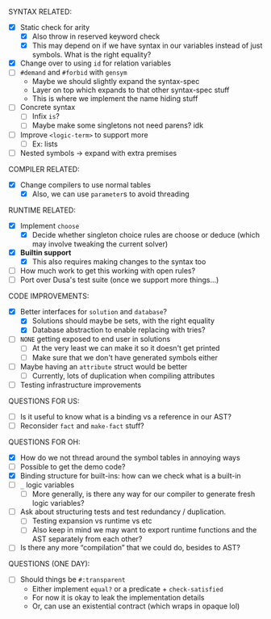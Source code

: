 SYNTAX RELATED:
- [x] Static check for arity
  - [x] Also throw in reserved keyword check
  - [x] This may depend on if we have syntax in our variables
        instead of just symbols. What is the right equality?
- [x] Change over to using `id` for relation variables
- [ ] `#demand` and `#forbid` with `gensym`
  - Maybe we should slightly expand the syntax-spec
  - Layer on top which expands to that other syntax-spec stuff
  - This is where we implement the name hiding stuff
- [ ] Concrete syntax
  - [ ] Infix `is`?
  - [ ] Maybe make some singletons not need parens? idk
- [ ] Improve `<logic-term>` to support more
  - [ ] Ex: lists
- [ ] Nested symbols -> expand with extra premises

COMPILER RELATED:
- [x] Change compilers to use normal tables
  - [x] Also, we can use `parameter`s to avoid threading

RUNTIME RELATED:
- [x] Implement `choose`
  - [x] Decide whether singleton choice rules are choose or deduce
        (which may involve tweaking the current solver)
- [x] **Builtin support**
  - [x] This also requires making changes to the syntax too
- [ ] How much work to get this working with open rules?
- [ ] Port over Dusa's test suite (once we support more things...)

CODE IMPROVEMENTS:
- [x] Better interfaces for `solution` and `database`?
  - [x] Solutions should maybe be sets, with the right equality
  - [x] Database abstraction to enable replacing with tries?
- [ ] `NONE` getting exposed to end user in solutions
  - [ ] At the very least we can make it so it doesn't get printed
  - [ ] Make sure that we don't have generated symbols either
- [ ] Maybe having an `attribute` struct would be better
  - [ ] Currently, lots of duplication when compiling attributes
- [ ] Testing infrastructure improvements

QUESTIONS FOR US:
- [ ] Is it useful to know what is a binding vs a reference in our AST?
- [ ] Reconsider `fact` and `make-fact` stuff?

QUESTIONS FOR OH:
- [x] How do we not thread around the symbol tables in annoying ways
- [ ] Possible to get the demo code?
- [x] Binding structure for built-ins: how can we check what is a built-in
- [ ] `_` logic variables
  - [ ] More generally, is there any way for our compiler to generate
        fresh logic variables?
- [ ] Ask about structuring tests and test redundancy / duplication.
  - [ ] Testing expansion vs runtime vs etc
  - [ ] Also keep in mind we may want to export runtime functions
        and the AST separately from each other?
- [ ] Is there any more “compilation” that we could do, besides to AST?

QUESTIONS (ONE DAY):
- [ ] Should things be `#:transparent`
  - Either implement `equal?` or a predicate + `check-satisfied`
  - For now it is okay to leak the implementation details
  - Or, can use an existential contract (which wraps in opaque lol)